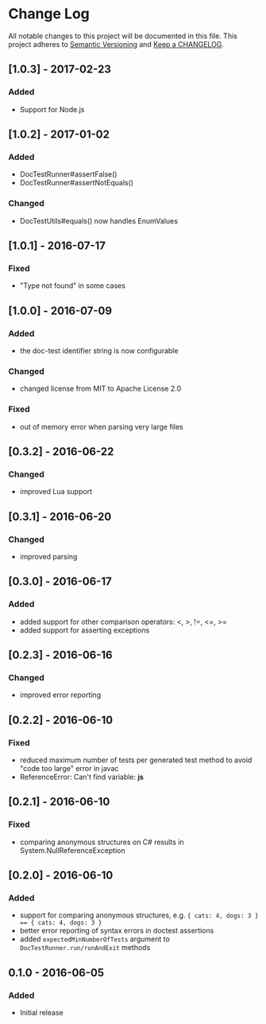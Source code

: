 # Change Log
All notable changes to this project will be documented in this file.
This project adheres to [Semantic Versioning](http://semver.org/) and
[Keep a CHANGELOG](http://keepachangelog.com/).

## [1.0.3] - 2017-02-23

### Added
- Support for Node.js

## [1.0.2] - 2017-01-02
  
### Added
- DocTestRunner#assertFalse()
- DocTestRunner#assertNotEquals()

### Changed
- DocTestUtils#equals() now handles EnumValues

## [1.0.1] - 2016-07-17

### Fixed
- "Type not found" in some cases

## [1.0.0] - 2016-07-09

### Added
- the doc-test identifier string is now configurable

### Changed
- changed license from MIT to Apache License 2.0

### Fixed
- out of memory error when parsing very large files

## [0.3.2] - 2016-06-22

### Changed
- improved Lua support


## [0.3.1] - 2016-06-20

### Changed
- improved parsing

## [0.3.0] - 2016-06-17

### Added
- added support for other comparison operators: <, >, !=, <=, >=
- added support for asserting exceptions

## [0.2.3] - 2016-06-16

### Changed
- improved error reporting

## [0.2.2] - 2016-06-10

### Fixed
- reduced maximum number of tests per generated test method to avoid "code too large" error in javac
- ReferenceError: Can't find variable: __js__

## [0.2.1] - 2016-06-10

### Fixed
- comparing anonymous structures on C# results in System.NullReferenceException

## [0.2.0] - 2016-06-10

### Added
- support for comparing anonymous structures, e.g. `{ cats: 4, dogs: 3 } == { cats: 4, dogs: 3 }`
- better error reporting of syntax errors in doctest assertions
- added `expectedMinNumberOfTests` argument to `DocTestRunner.run/runAndExit` methods

## 0.1.0 - 2016-06-05

### Added
- Initial release
